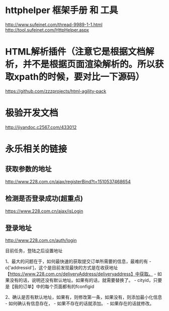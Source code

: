 # httphelper 框架手册 和 工具
http://www.sufeinet.com/thread-9989-1-1.html
http://tool.sufeinet.com/HttpHelper.aspx

# HTML解析插件（注意它是根据文档解析，并不是根据页面渲染解析的。所以获取xpath的时候，要对比一下源码）
https://github.com/zzzprojects/html-agility-pack

# 极验开发文档
http://jiyandoc.c2567.com/433012

# 永乐相关的链接

## 获取参数的地址
http://www.228.com.cn/ajax/registerBind?t=1510537468654

## 检测是否登录成功(超重点)
https://www.228.com.cn/ajax/isLogin

## 登录地址
http://www.228.com.cn/auth/login



目前任务，登陆之后设置地址

1、最大的问题在于，如何最快速的获取提交订单所需要的信息，最难的有
    - o['addressid']，这个是目前发现最快的方式是在收获地址【https://www.228.com.cn/deliveryAddress/deliveryaddress】中获取。
        - 如果没有的话，说明还没有默认地址。如果有的话，就需要替换了。
    - cityid，只要是【我的订单】中的每个页面都有的fconfigid 



2、确认是否有默认地址，如果有，则修改第一条，如果没有，则添加最小化信息
    - 如何确认有信息存在，
        - 如果不存在的话就添加。
        - 如果存在的话就修改。